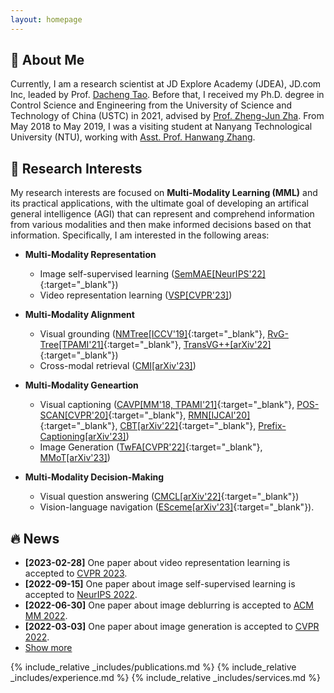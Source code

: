 ```yaml
---
layout: homepage
---
```


## 👋 About Me

Currently, I am a research scientist at JD Explore Academy (JDEA), JD.com Inc, leaded by Prof. <a href="https://scholar.google.com/citations?user=RwlJNLcAAAAJ&hl=en" target="_blank">Dacheng Tao</a>. Before that, I received my Ph.D. degree in Control Science and Engineering from the University of Science and Technology of China (USTC) in 2021, advised by <a href="https://dblp.org/pers/hd/z/Zha:Zheng=Jun" target="_blank">Prof. Zheng-Jun Zha</a>. From May 2018 to May 2019, I was a visiting student at Nanyang Technological University (NTU), working with <a href="http://www.ntu.edu.sg/home/hanwangzhang/" target="_blank">Asst. Prof. Hanwang Zhang</a>.

## 🔬 Research Interests

My research interests are focused on **Multi-Modality Learning (MML)** and its practical applications, with the ultimate goal of developing an artifical general intelligence (AGI) that can represent and comprehend information from various modalities and then make informed decisions based on that information. Specifically, I am interested in the following areas:

- **Multi-Modality Representation** 
    - Image self-supervised learning ([SemMAE[NeurIPS'22]](https://arxiv.org/abs/2206.10207){:target="_blank"}) 
    - Video representation learning ([VSP[CVPR'23]]())

- **Multi-Modality Alignment**
    - Visual grounding ([NMTree[ICCV'19]](https://arxiv.org/abs/1812.03299){:target="_blank"}, [RvG-Tree[TPAMI'21]](https://arxiv.org/abs/1906.01784){:target="_blank"}, [TransVG++[arXiv'22]](https://arxiv.org/abs/2206.06619){:target="_blank"})
    - Cross-modal retrieval ([CMI[arXiv'23]]())

- **Multi-Modality Geneartion**
    - Visual captioning ([CAVP[MM'18, TPAMI'21]](https://arxiv.org/abs/1906.02365){:target="_blank"}, [POS-SCAN[CVPR'20]](https://arxiv.org/abs/2004.00390){:target="_blank"}, [RMN[IJCAI'20]](https://arxiv.org/abs/2007.09049){:target="_blank"}, [CBT[arXiv'22]](https://arxiv.org/abs/2201.01984){:target="_blank"}, [Prefix-Captioning[arXiv'23]]())
    - Image Generation ([TwFA[CVPR'22]](https://arxiv.org/abs/2206.00923){:target="_blank"}, [MMoT[arXiv'23]]())

- **Multi-Modality Decision-Making**
    - Visual question answering ([CMCL[arXiv'22]](https://arxiv.org/abs/2211.11190){:target="_blank"})
    - Vision-language navigation ([ESceme[arXiv'23]](https://arxiv.org/abs/2303.01032){:target="_blank"}).

## 🔥 News

<!-- - **[Feb. 2023]** One paper is accepted by CVPR 2023, about video representation learning.
- **[Sep. 2022]** One paper is accepted by NeurIPS 2022, about image self-supervised learning.
- **[Jun. 2022]** One paper is accepted by ACM MM 2022, about image deblurring.
- **[Mar. 2022]** One paper is accepted by CVPR 2023, about image generation.
<li> <a href="javascript:toggle_vis('newsmore')">Show more</a> </li>
<div id="newsmore" style="display:none">
- **[Mar. 2022]** One paper is accepted by CVPR 2023, about image generation. -->

<ul>
  <li><strong>[2023-02-28]</strong> One paper about video representation learning is accepted to <a href="https://cvpr2023.thecvf.com/" target="_blank">CVPR 2023</a>.</li>
  <li><strong>[2022-09-15]</strong> One paper about image self-supervised learning is accepted to <a href="https://neurips.cc/Conferences/2022" target="_blank">NeurIPS 2022</a>.</li>
  <li><strong>[2022-06-30]</strong> One paper about image deblurring is accepted to <a href="https://2022.acmmm.org/" target="_blank">ACM MM 2022</a>.</li>
  <li><strong>[2022-03-03]</strong> One paper about image generation is accepted to <a href="https://cvpr2022.thecvf.com/" target="_blank">CVPR 2022</a>.</li>

<li> <a href="javascript:toggle_vis('newsmore')">Show more</a> </li>
<div id="newsmore" style="display:none"> 
  <li><strong>[2022-03-01]</strong> I finished my rotation and joint JD Explore Academy, as a research scientist.</li>
  <li><strong>[2021-08-05]</strong> I joint JD.com Inc., as a <a href="https://campus.jd.com/web/static/forward?to=jd-project-dmt&t=3" target="_blank">Doctoral Management Trainee</a>.</li>
  <li><strong>[2021-05-22]</strong> 🎉🎉 I successfully defended my PhD thesis!</li>
  <li><strong>[2020-04-20]</strong> One paper about visual captioning is accepted to <a href="https://ijcai20.org/" target="_blank">IJCAI 2020</a>.</li>
  <li><strong>[2020-02-27]</strong> One paper about <a href="">visual captioning</a> is accepted to <a href="http://cvpr2020.thecvf.com/">CVPR 2020</a>.</li>
  <li><strong>[2019-07-23]</strong> One paper about <a href="">visual grounding</a> is accepted to <a href="http://iccv2019.thecvf.com/">ICCV 2019</a> as Oral.</li>
  <li><strong>[2019-03-27]</strong> Two papers about <a href="">visual captioning</a> and visual grounding are accepted to <a href="https://ieeexplore.ieee.org/xpl/RecentIssue.jsp?punumber=34">TPAMI</a>.</li>
  <li><strong>[2018-07-02]</strong> One paper about <a href="">visual captioning</a> is accepted to <a href="https://dl.acm.org/doi/proceedings/10.1145/3240508">ACM MM 2018</a> as Oral.</li>
  <li><strong>[2016-03-05]</strong> 🎉🎉 I start my research jourey from USTC!</li>
</div>

</ul>

{% include_relative _includes/publications.md %}
{% include_relative _includes/experience.md %}
{% include_relative _includes/services.md %}
